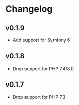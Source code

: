 # Changelog

## v0.1.9

* Add support for Symfony 6

## v0.1.8

* Drop support for PHP 7.4/8.0

## v0.1.7

* Drop support for PHP 7.3